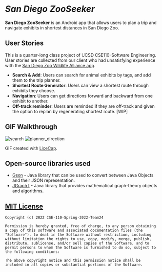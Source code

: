 # *San Diego ZooSeeker*

**San Diego ZooSeeker** is an Android app that allows users to plan a trip and navigate exhibits in shortest distances in San Diego Zoo. 

## User Stories
This is a quarter-long class project of UCSD CSE110-Software Engineering. User stories are collected from our client who had unsatisfying experience with the [San Diego Zoo Wildlife Alliance app](https://play.google.com/store/apps/details?id=com.seamgen.sandiegozoo.zoo&hl=en_US&gl=US). 
* **Search & Add**: Users can search for animal exhibits by tags, and add them to the trip planner. 
* **Shortest Route Generator**: Users can view a shortest route through exhibits they choose.
* **Navigation**: Users can get directions forward and backward from one exhibit to another. 
* **Off-track reminder**: Users are reminded if they are off-track and given the option to replan by regenerating shortest route. [WIP]

## GIF Walkthrough

![search](https://media.giphy.com/media/x9Ccz1ZSdGXDOpG0lp/giphy.gif)
![planner_direction](https://media.giphy.com/media/XkZNODLez5Ofgmfnop/giphy.gif)

GIF created with [LiceCap](http://www.cockos.com/licecap/).



## Open-source libraries used

- [Gson](https://github.com/google/gson) - Java library that can be used to convert between Java Objects and their JSON representation.
- [JGraphT](https://jgrapht.org/) - Java library that provides mathematical graph-theory objects and algorithms. 

## [MIT License](https://github.com/CSE-110-Spring-2022/zooseeker-cse-110-team-24/blob/main/LICENSE.md)

    Copyright (c) 2022 CSE-110-Spring-2022-Team24

    Permission is hereby granted, free of charge, to any person obtaining a copy of this software and associated documentation files (the "Software"), to deal in the Software without restriction, including without limitation the rights to use, copy, modify, merge, publish, distribute, sublicense, and/or sell copies of the Software, and to permit persons to whom the Software is furnished to do so, subject to the following conditions:

    The above copyright notice and this permission notice shall be included in all copies or substantial portions of the Software.


